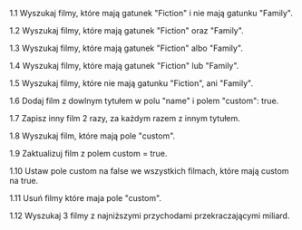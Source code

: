 1.1 Wyszukaj filmy, które mają gatunek "Fiction" i nie mają gatunku "Family".

1.2 Wyszukaj filmy, które mają gatunek "Fiction" oraz "Family".

1.3 Wyszukaj filmy, które mają gatunek "Fiction" albo "Family".

1.4 Wyszukaj filmy, które mają gatunek "Fiction" lub "Family".

1.5 Wyszukaj filmy, które nie mają gatunku "Fiction", ani "Family".

1.6 Dodaj film z dowlnym tytułem w polu "name" i polem "custom": true.

1.7 Zapisz inny film 2 razy, za każdym razem z innym tytułem.

1.8 Wyszukaj film, które mają pole "custom".

1.9 Zaktualizuj film z polem custom = true.

1.10 Ustaw pole custom na false we wszystkich filmach, które mają custom na true.

1.11 Usuń filmy które maja pole "custom".

1.12 Wyszukaj 3 filmy z najniższymi przychodami przekraczającymi miliard.




